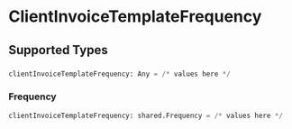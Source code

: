 # ClientInvoiceTemplateFrequency


## Supported Types

### 

```python
clientInvoiceTemplateFrequency: Any = /* values here */
```

### Frequency

```python
clientInvoiceTemplateFrequency: shared.Frequency = /* values here */
```

